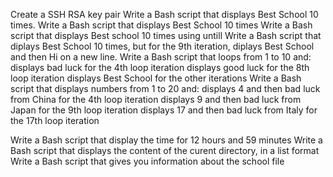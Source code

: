 Create a SSH RSA key pair
Write a Bash script that displays Best School 10 times.
Write a Bash script that displays Best School 10 times
Write a Bash script that displays Best school 10 times using untill
Write a Bash script that diplays Best School 10 times, but for the 9th iteration,
diplays Best School and then Hi on a new line.
Write a Bash script that loops from 1 to 10 and:
		displays bad luck for the 4th loop iteration
		displays good luck for the 8th loop iteration
		displays Best School for the other iterations
Write a Bash script that displays numbers from 1 to 20 and:
		displays 4 and then bad luck from China for the 4th loop iteration
		displays 9 and then bad luck from Japan for the 9th loop iteration
		displays 17 and then bad luck from Italy for the 17th loop iteration

Write a Bash script that display the time for 12 hours and 59 minutes
Write a Bash script that displays the content of the curent directory, in a list format
Write a Bash script that gives you information about the school file
